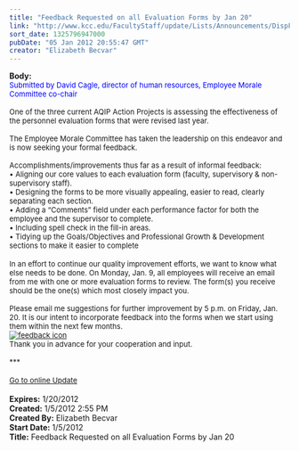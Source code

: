 ```yaml
---
title: "Feedback Requested on all Evaluation Forms by Jan 20"
link: "http://www.kcc.edu/FacultyStaff/update/Lists/Announcements/DispForm.aspx?ID=567"
sort_date: 1325796947000
pubDate: "05 Jan 2012 20:55:47 GMT"
creator: "Elizabeth Becvar"
---
```


<div><b>Body:</b> <div class="ExternalClass9FEC2C87F2794A238FDC7E865BC6D1C1">
<div><font color="#0000ff" size="2">Submitted by David Cagle, director of human resources, Employee Morale Committee co-chair</font></div><font size="2">
<div><br />One of the three current AQIP Action Projects is assessing the effectiveness of the personnel evaluation forms that were revised last year. </div>
<div><br />The Employee Morale Committee has taken the leadership on this endeavor and is now seeking your formal feedback. </div>
<div><br />Accomplishments/improvements thus far as a result of informal feedback: <br /></div>
<div>• Aligning our core values to each evaluation form (faculty, supervisory &amp; non-supervisory staff).<br />• Designing the forms to be more visually appealing, easier to read, clearly separating each section.<br />• Adding a “Comments” field under each performance factor for both the employee and the supervisor to complete.<br />• Including spell check in the fill-in areas.<br />• Tidying up the Goals/Objectives and Professional Growth &amp; Development sections to make it easier to complete</div>
<div></font> </div>
<div><font size="2">In an effort to continue our quality improvement efforts, we want to know what else needs to be done. On Monday, Jan. 9, all employees will receive an email from me with one or more evaluation forms to review. The form(s) you receive should be the one(s) which most closely impact you.</font></div><font size="2">
<div><br />Please email me suggestions for further improvement by 5 p.m. on Friday, Jan. 20. It is our intent to incorporate feedback into the forms when we start using them within the next few months.  <br /><a href="mailto:dcagle@kcc.edu"><img alt="feedback icon" src="/FacultyStaff/update/PublishingImages/feedback1.gif" /></a></div>
<div>Thank you in advance for your cooperation and input.</div>
<div> </div>
<div>***</div></font>
<div><br /><font size="2"><a href="/FacultyStaff/update/Pages/dailyupdate.aspx#events">Go to online Update</a></font><font size="2"></font></div>
<div><font size="2"></font> </div></div></div>
<div><b>Expires:</b> 1/20/2012</div>
<div><b>Created:</b> 1/5/2012 2:55 PM</div>
<div><b>Created By:</b> Elizabeth Becvar</div>
<div><b>Start Date:</b> 1/5/2012</div>
<div><b>Title:</b> Feedback Requested on all Evaluation Forms by Jan 20</div>
